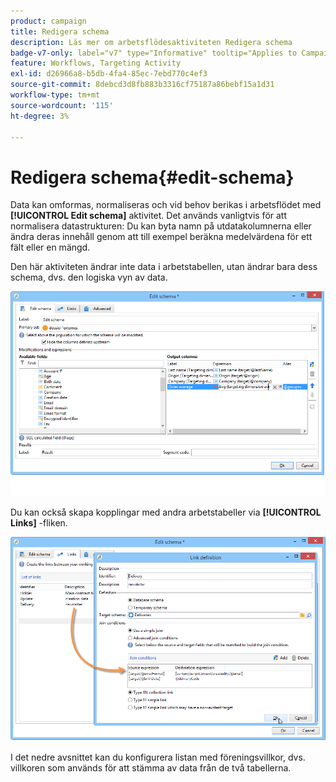 ```yaml
---
product: campaign
title: Redigera schema
description: Läs mer om arbetsflödesaktiviteten Redigera schema
badge-v7-only: label="v7" type="Informative" tooltip="Applies to Campaign Classic v7 only"
feature: Workflows, Targeting Activity
exl-id: d26966a8-b5db-4fa4-85ec-7ebd770c4ef3
source-git-commit: 8debcd3d8fb883b3316cf75187a86bebf15a1d31
workflow-type: tm+mt
source-wordcount: '115'
ht-degree: 3%

---
```


# Redigera schema{#edit-schema}



Data kan omformas, normaliseras och vid behov berikas i arbetsflödet med **[!UICONTROL Edit schema]** aktivitet. Det används vanligtvis för att normalisera datastrukturen: Du kan byta namn på utdatakolumnerna eller ändra deras innehåll genom att till exempel beräkna medelvärdena för ett fält eller en mängd.

Den här aktiviteten ändrar inte data i arbetstabellen, utan ändrar bara dess schema, dvs. den logiska vyn av data.

![](assets/wf_manipulation_box.png)

Du kan också skapa kopplingar med andra arbetstabeller via **[!UICONTROL Links]** -fliken.

![](assets/wf_manipulation_box_link_tab.png)

I det nedre avsnittet kan du konfigurera listan med föreningsvillkor, dvs. villkoren som används för att stämma av data från de två tabellerna.
